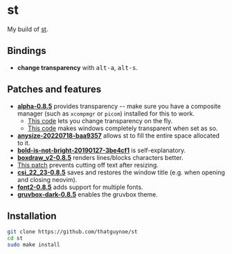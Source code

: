 # st

My build of [st](https://st.suckless.org/).

## Bindings

* **change transparency** with <kbd>alt-a</kbd>, <kbd>alt-s</kbd>.

## Patches and features

* [**alpha-0.8.5**](https://st.suckless.org/patches/alpha/st-alpha-20220206-0.8.5.diff) provides transparency -- make sure you have a composite manager (such as `xcompmgr` or `picom`) installed for this to work.
    * [This code](https://github.com/LukeSmithxyz/st/commit/73a6020865607018f6442317e7f94fb5d54a7016) lets you change transparency on the fly.
    * [This code](https://github.com/LukeSmithxyz/st/commit/ffcacfa98d1774cfa98d960e8c5244a38d09447e) makes windows completely transparent when set as so.
* [**anysize-20220718-baa9357**](https://st.suckless.org/patches/anysize/st-anysize-20220718-baa9357.diff) allows st to fill the entire space allocated to it.
* [**bold-is-not-bright-20190127-3be4cf1**](https://st.suckless.org/patches/bold-is-not-bright/st-bold-is-not-bright-20190127-3be4cf1.diff) is self-explanatory.
* [**boxdraw_v2-0.8.5**](https://st.suckless.org/patches/boxdraw/st-boxdraw_v2-0.8.5.diff) renders lines/blocks characters better.
* [This patch](https://github.com/nimaipatel/st/blob/master/patches/7672445bab01cb4e861651dc540566ac22e25812.diff) prevents cutting off text after resizing.
* [**csi_22_23-0.8.5**](https://st.suckless.org/patches/csi_22_23/st-csi_22_23-0.8.5.diff) saves and restores the window title (e.g. when opening and closing neovim).
* [**font2-0.8.5**](https://st.suckless.org/patches/font2/st-font2-0.8.5.diff) adds support for multiple fonts.
* [**gruvbox-dark-0.8.5**](https://st.suckless.org/patches/gruvbox/st-gruvbox-dark-0.8.5.diff) enables the gruvbox theme.

## Installation

```sh
git clone https://github.com/thatguynoe/st
cd st
sudo make install
```
